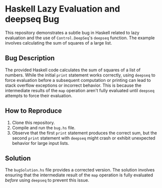 # Haskell Lazy Evaluation and deepseq Bug

This repository demonstrates a subtle bug in Haskell related to lazy evaluation and the use of `Control.DeepSeq`'s `deepseq` function.  The example involves calculating the sum of squares of a large list.

## Bug Description
The provided Haskell code calculates the sum of squares of a list of numbers.  While the initial `print` statement works correctly, using `deepseq` to force evaluation before a subsequent computation or printing can lead to stack overflow exceptions or incorrect behavior. This is because the intermediate results of the `map` operation aren't fully evaluated until `deepseq` attempts to force their evaluation.

## How to Reproduce
1.  Clone this repository.
2.  Compile and run the `bug.hs` file.
3.  Observe that the first `print` statement produces the correct sum, but the second `print` statement with `deepseq` might crash or exhibit unexpected behavior for large input lists.

## Solution
The `bugSolution.hs` file provides a corrected version. The solution involves ensuring that the intermediate result of the `map` operation is fully evaluated *before* using `deepseq` to prevent this issue.